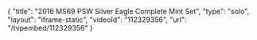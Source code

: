 {
    "title": "2016 MS69 PSW Silver Eagle Complete Mint Set",
    "type": "solo",
    "layout": "iframe-static",
    "videoId": "112329356",
    "url": "\/tvpembed\/112329356"
}
